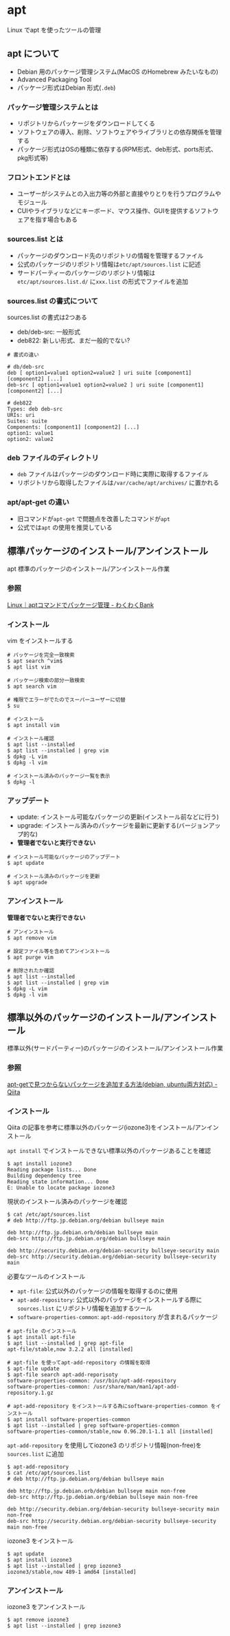 # apt

Linux でapt を使ったツールの管理

## apt について

* Debian 用のパッケージ管理システム(MacOS のHomebrew みたいなもの)
* Advanced Packaging Tool
* パッケージ形式はDebian 形式(`.deb`)

### パッケージ管理システムとは

* リポジトリからパッケージをダウンロードしてくる
* ソフトウェアの導入、削除、ソフトウェアやライブラリとの依存関係を管理する
* パッケージ形式はOSの種類に依存する(RPM形式、deb形式、ports形式、pkg形式等)

### フロントエンドとは

* ユーザーがシステムとの入出力等の外部と直接やりとりを行うプログラムやモジュール
* CUIやライブラリなどにキーボード、マウス操作、GUIを提供するソフトウェアを指す場合もある

### sources.list とは

* パッケージのダウンロード先のリポジトリの情報を管理するファイル
* 公式のパッケージのリポジトリ情報は`etc/apt/sources.list` に記述
* サードパーティーのパッケージのリポジトリ情報は`etc/apt/sources.list.d/` に`xxx.list` の形式でファイルを追加

### sources.list の書式について

sources.list の書式は2つある

* deb/deb-src: 一般形式
* deb822: 新しい形式、まだ一般的でない?

```
# 書式の違い

# db/deb-src
deb [ option1=value1 option2=value2 ] uri suite [component1] [component2] [...]
deb-src [ option1=value1 option2=value2 ] uri suite [component1] [component2] [...]

# deb822
Types: deb deb-src
URIs: uri
Suites: suite
Components: [component1] [component2] [...]
option1: value1
option2: value2
```

### deb ファイルのディレクトリ

* `deb` ファイルはパッケージのダウンロード時に実際に取得するファイル
* リポジトリから取得したファイルは`/var/cache/apt/archives/` に置かれる

### apt/apt-get の違い

* 旧コマンドが`apt-get` で問題点を改善したコマンドが`apt`
* 公式では`apt` の使用を推奨している

## 標準パッケージのインストール/アンインストール

apt 標準のパッケージのインストール/アンインストール作業

### 参照

[Linux｜aptコマンドでパッケージ管理 \- わくわくBank](https://www.wakuwakubank.com/posts/276-linux-apt/)

### インストール

vim をインストールする

```Shell
# パッケージを完全一致検索
$ apt search ^vim$
$ apt list vim

# パッケージ検索の部分一致検索
$ apt search vim

# 権限でエラーがでたのでスーパーユーザーに切替
$ su

# インストール
$ apt install vim

# インストール確認
$ apt list --installed
$ apt list --installed | grep vim
$ dpkg -L vim
$ dpkg -l vim

# インストール済みのパッケージ一覧を表示
$ dpkg -l
```

### アップデート

* update: インストール可能なパッケージの更新(インストール前などに行う)
* upgrade: インストール済みのパッケージを最新に更新する(バージョンアップ的な)
* **管理者でないと実行できない**

```Shell
# インストール可能なパッケージのアップデート
$ apt update

# インストール済みのパッケージを更新
$ apt upgrade
```

### アンインストール

**管理者でないと実行できない**

```Shell
# アンインストール
$ apt remove vim

# 設定ファイル等を含めてアンインストール
$ apt purge vim

# 削除されたか確認
$ apt list --installed
$ apt list --installed | grep vim
$ dpkg -L vim
$ dpkg -l vim
```

## 標準以外のパッケージのインストール/アンインストール

標準以外(サードパーティー)のパッケージのインストール/アンインストール作業

### 参照

[apt\-getで見つからないパッケージを追加する方法\(debian, ubuntu両方対応\) \- Qiita](https://qiita.com/kon_yu/items/8ac350f3951f8534c931)

### インストール

Qiita の記事を参考に標準以外のパッケージ(iozone3)をインストール/アンインストール

`apt install` でインストールできない標準以外のパッケージあることを確認

```Shell
$ apt install iozone3
Reading package lists... Done
Building dependency tree
Reading state information... Done
E: Unable to locate package iozone3
```

現状のインストール済みのパッケージを確認

```Shell
$ cat /etc/apt/sources.list
# deb http://ftp.jp.debian.org/debian bullseye main

deb http://ftp.jp.debian.orb/debian bullseye main
deb-src http://ftp.jp.debian.org/debian bullseye main

deb http://security.debian.org/debian-security bullseye-security main
deb-src http://security.debian.org/debian-security bullseye-security main
```

必要なツールのインストール

* `apt-file`: 公式以外のパッケージの情報を取得するのに使用
* `apt-add-repository`: 公式以外のパッケージをインストールする際に`sources.list` にリポジトリ情報を追加するツール
* `software-properties-common`: `apt-add-repository` が含まれるパッケージ

```Shell
# apt-file のインストール
$ apt install apt-file
$ apt list --installed | grep apt-file
apt-file/stable,now 3.2.2 all [installed]

# apt-file を使ってapt-add-repository の情報を取得
$ apt-file update
$ apt-file search apt-add-reporisoty
software-properties-common: /usr/bin/apt-add-repository
software-properties-common: /usr/share/man/man1/apt-add-repository.1.gz

# apt-add-repository をインストールする為にsoftware-properties-common をインストール
$ apt install software-properties-common
$ apt list --installed | grep software-properties-common
software-properties-common/stable,now 0.96.20.1-1.1 all [installed]
```

`apt-add-repository` を使用してiozone3 のリポジトリ情報(non-free)を`sources.list` に追加

```Shell
$ apt-add-repository
$ cat /etc/apt/sources.list
# deb http://ftp.jp.debian.org/debian bullseye main

deb http://ftp.jp.debian.orb/debian bullseye main non-free
deb-src http://ftp.jp.debian.org/debian bullseye main non-free

deb http://security.debian.org/debian-security bullseye-security main non-free
deb-src http://security.debian.org/debian-security bullseye-security main non-free
```

iozone3 をインストール

```Shell
$ apt update
$ apt install iozone3
$ apt list --installed | grep iozone3
iozone3/stable,now 489-1 amd64 [installed]
```

### アンインストール

iozone3 をアンインストール

```Shell
$ apt remove iozone3
$ apt list --installed | grep iozone3
```
